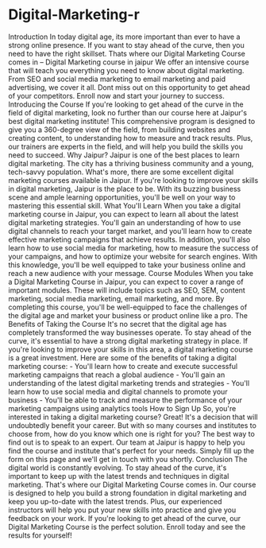 # Digital-Marketing-r
Introduction In today digital age, its more important than ever to have a strong online presence. If you want to stay ahead of the curve, then you need to have the right skillset. Thats where our Digital Marketing Course comes in – Digital Marketing course in jaipur We offer an intensive course that will teach you everything you need to know about digital marketing. From SEO and social media marketing to email marketing and paid advertising, we cover it all. Dont miss out on this opportunity to get ahead of your competitors. Enroll now and start your journey to success. Introducing the Course If you're looking to get ahead of the curve in the field of digital marketing, look no further than our course here at Jaipur's best digital marketing institute! This comprehensive program is designed to give you a 360-degree view of the field, from building websites and creating content, to understanding how to measure and track results. Plus, our trainers are experts in the field, and will help you build the skills you need to succeed. Why Jaipur? Jaipur is one of the best places to learn digital marketing. The city has a thriving business community and a young, tech-savvy population. What's more, there are some excellent digital marketing courses available in Jaipur. If you're looking to improve your skills in digital marketing, Jaipur is the place to be. With its buzzing business scene and ample learning opportunities, you'll be well on your way to mastering this essential skill. What You'll Learn When you take a digital marketing course in Jaipur, you can expect to learn all about the latest digital marketing strategies. You'll gain an understanding of how to use digital channels to reach your target market, and you'll learn how to create effective marketing campaigns that achieve results. In addition, you'll also learn how to use social media for marketing, how to measure the success of your campaigns, and how to optimize your website for search engines. With this knowledge, you'll be well equipped to take your business online and reach a new audience with your message. Course Modules When you take a Digital Marketing Course in Jaipur, you can expect to cover a range of important modules. These will include topics such as SEO, SEM, content marketing, social media marketing, email marketing, and more. By completing this course, you'll be well-equipped to face the challenges of the digital age and market your business or product online like a pro. The Benefits of Taking the Course It's no secret that the digital age has completely transformed the way businesses operate. To stay ahead of the curve, it's essential to have a strong digital marketing strategy in place. If you're looking to improve your skills in this area, a digital marketing course is a great investment. Here are some of the benefits of taking a digital marketing course: - You'll learn how to create and execute successful marketing campaigns that reach a global audience - You'll gain an understanding of the latest digital marketing trends and strategies - You'll learn how to use social media and digital channels to promote your business - You'll be able to track and measure the performance of your marketing campaigns using analytics tools How to Sign Up So, you're interested in taking a digital marketing course? Great! It's a decision that will undoubtedly benefit your career. But with so many courses and institutes to choose from, how do you know which one is right for you? The best way to find out is to speak to an expert. Our team at Jaipur is happy to help you find the course and institute that's perfect for your needs. Simply fill up the form on this page and we'll get in touch with you shortly. Conclusion The digital world is constantly evolving. To stay ahead of the curve, it's important to keep up with the latest trends and techniques in digital marketing. That's where our Digital Marketing Course comes in. Our course is designed to help you build a strong foundation in digital marketing and keep you up-to-date with the latest trends. Plus, our experienced instructors will help you put your new skills into practice and give you feedback on your work. If you're looking to get ahead of the curve, our Digital Marketing Course is the perfect solution. Enroll today and see the results for yourself!
